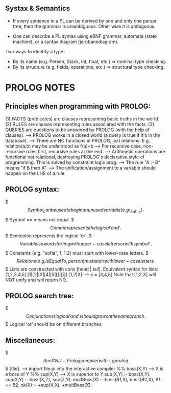 Systax & Semantics
------------------

- If every sentence in a PL can be derived by one and only one parser tree,
then the grammar is unambiguous. Other wise it is ambiguous.

- One can describe a PL syntax using eBNF grammar, automata (state machine), or
a syntax diagram (jernbanediagram).


Two ways to identify a type:</br>
- By its name (e.g. Person, Stack, int, float, etc.) => nominal type checking.
- By its structure (e.g. fields, operations, etc.) => structural type checking.









PROLOG NOTES
============

Principles when programming with PROLOG:
----------------------------------------
(1) FACTS (predicates) are clauses representing basic truths in the world.
(2) RULES are clauses representing rules associated with the facts.
(3) QUERIES are questions to be answered by PROLOG (with the help of clauses).
--> PROLOG works in a closed world (a query is true if it's in the database).
--> There are NO functions in PROLOG, just relations.
	E.g. relation(a,b) may be understood as f(a)=b
--> For recursive case, non-recursive rules first, recursive rules at the end.
--> Arithmetic operations are functional not relational, destroying PROLOG's
	declarative style of programming. This is solved by constraint logic prog.
--> The rule "A :- B" means "if B then A".
--> The unification/assignment to a variable should happen on the LHS of a rule.

PROLOG syntax:
--------------
$$$ Symbol _ can be used to begin an unused variable (e.g: _A, _B, _, _C).
$$$ Symbol \== means not equal.
$$$ Comma represents the logical 'and'.
$$$ Semicolon represents the logical 'or'.
$$$ Variable is a word starting with upper-case letters or with symbol '_'.
$$$ Constants (e.g. "sofia", 1, 1.2) must start with lower-case letters.
$$$ Relations (e.g. isEqualTo, person) must start with lower-case letters.
$$$ Lists are constructed with cons [head | tail]. Equivalent syntax for lists:
	[1,2,3,4,5]
	[1|[2|[3|[4|[5|[]]]]]]
	[1,2|X] --> x = [3,4,5]
	Note that [1,2,X] will NOT unify and will return NO.

PROLOG search tree:
-------------------
$$$ Conjunctions (logical 'and') should grow on the same branch.
$$$ Logical 'or' should be on different branches.

Miscellaneous:
--------------
$$$ Run GNU-Prolog compiler with: gprolog
$$$ [file]. --> import file.pl into the interactive compiler
%% boss(X,Y) --> X is a boss of Y
%% sup(X,Y) --> X is superior to Y
sup(X,Y) :- boss(X,Y).
sup(X,Y) :- boss(X,Z), sup(Z,Y).
multBoss(X) :- boss(B1,X), boss(B2,X), B1 \== B2.
ok(X) :- \+sup(X,X), \+multBoss(X).